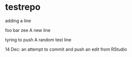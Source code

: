 # testrepo

adding a line

foo bar zee
A new line

tyring to push
A random test line

14 Dec: an attempt to commit and push an edit from RStudio
